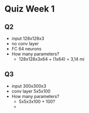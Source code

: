 # Quiz Week 1

## Q2

- input 128x128x3
- no conv layer
- FC 64 neurons
- How many parameters?
  - 128x128x3x64 + (1x64) = 3,14 mi

## Q3

- input 300x300x3
- conv layer 5x5x100
- How many parameters?
  - 5x5x3x100 + 100?
  - 
